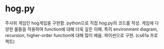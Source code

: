 # hog.py
주사위 게임인 hog게임을 구현함. python으로 직접 hog.py의 코드를 작성. 게임에 다양한 룰들을 적용하여 function에 대해 더욱 깊은 이해. 특히 environment diagram, recursion, higher-order function에 대해 많이 배움. 파이썬으로 구현. (cs61a 프로젝트)
